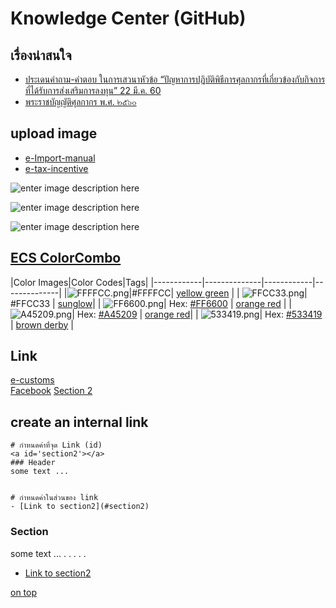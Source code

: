 Knowledge Center (GitHub)
===

## เรื่องน่าสนใจ

- [ประเดนคำถาม-คําตอบ ในการเสวนาหัวข้อ  “ปัญหาการปฏิบัติพิธีการศุลกากรที่เกี่ยวข้องกับกิจการที่ได้รับการส่งเสริมการลงทุน” 22 มี.ค. 60](https://www.boi.go.th/upload/content/QuestionAnswer_32263.pdf)
- [พระราชบัญญัติศุลกากร พ.ศ. ๒๕๖๐](https://laws.customselp.com/Article)


## upload image
- [e-Import-manual](https://github.com/yosarawut/KnowledgeCenter/tree/master/KnowledgeCenter/e-Customs/e-Import/e-Import-manual/img)
- [e-tax-incentive](https://github.com/yosarawut/KnowledgeCenter/tree/master/img/e-tax-incentive)

![enter image description here](https://github.com/yosarawut/knowledge-base/raw/master/img/cover-knowledge.png)

![enter image description here](https://github.com/yosarawut/knowledge-base/raw/master/img/cover-knowledge-2.png)

![enter image description here](https://github.com/yosarawut/knowledge-base/raw/master/img/cover-knowledge-3.png)


## [ECS ColorCombo](https://www.colorcombos.com/color-schemes/1263/ColorCombo1263-with-colors-FFFFCC-FFCC33-FF6600-A45209-533419 "ColorCombo1263 with Hex Colors #FFFFCC #FFCC33 #FF6600 #A45209 #533419")


|Color Images|Color Codes|Tags|
|------------|--------------|------------|--------------|
|![FFFFCC.png](https://www.colorcombos.com/images/colors/hex/FFFFCC.png "Color Image")|#FFFFCC| [yellow green](https://www.colorcombos.com/tags/colors/yellow-green)  |
|
![FFCC33.png](https://www.colorcombos.com/images/colors/hex/FFCC33.png)| #FFCC33 |  [sunglow](https://www.colorcombos.com/tags/colors/sunglow)|
| ![FF6600.png](https://www.colorcombos.com/images/colors/hex/FF6600.png)| Hex:  [#FF6600](https://www.colorcombos.com/colors/FF6600) |  [orange red](https://www.colorcombos.com/tags/colors/orange-red) |
 |
 ![A45209.png](https://www.colorcombos.com/images/colors/hex/A45209.png)| Hex:  [#A45209](https://www.colorcombos.com/colors/A45209)   |  [orange red](https://www.colorcombos.com/tags/colors/orange-red)|
|
![533419.png](https://www.colorcombos.com/images/colors/hex/533419.png)| Hex:  [#533419](https://www.colorcombos.com/colors/533419)   |  [brown derby](https://www.colorcombos.com/tags/colors/brown-derby)  |






## Link
<a id='top'></a>
[e-customs][1]  
[Facebook][2]
[Section 2][3]  
  
[1]: http://www.e-customs.co.th 
[2]: https://www.facebook.com/ECS.24hr/
[3]: #section2

## create an internal link


```
# กำหนดค่าที่จุด Link (id)
<a id='section2'></a>
### Header 
some text ...


# กำหนดค่าในส่วนของ link
- [Link to section2](#section2)
```

<a id='section2'></a>
### Section 
some text ...
.
.
.
.
.



- [Link to section2](#section2)



[on top](#top)
<!--stackedit_data:
eyJoaXN0b3J5IjpbLTgxMDM3MDc2MiwtMTc2MjIxNjIyMiw0Mz
kzMTg1NzEsMTQ1NzAyMDk1OCwtMjU5NzYxMDI1LDE2MDgwNTA1
ODgsMTk5OTY2ODcxMSwtMTk3MjcyOTA0MSwtOTM4NzU4MDM1LC
0xNTc2MTU5MjY2LDMxNTY4NjA5OF19
-->